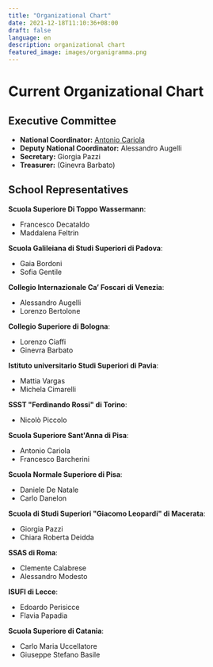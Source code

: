 ```yaml
---
title: "Organizational Chart"
date: 2021-12-18T11:10:36+08:00
draft: false
language: en
description: organizational chart
featured_image: images/organigramma.png
---
```


# Current Organizational Chart

## Executive Committee

- **National Coordinator:** [Antonio Cariola](mailto:antonio.cariola@riasissu.it)
- **Deputy National Coordinator:** Alessandro Augelli
- **Secretary:** Giorgia Pazzi
- **Treasurer:** (Ginevra Barbato)

## School Representatives

**Scuola Superiore Di Toppo Wassermann**:

- Francesco Decataldo
- Maddalena Feltrin

**Scuola Galileiana di Studi Superiori di Padova**:

- Gaia Bordoni
- Sofia Gentile

**Collegio Internazionale Ca’ Foscari di Venezia**: 
- Alessandro Augelli 
- Lorenzo Bertolone

**Collegio Superiore di Bologna**:
- Lorenzo Ciaffi
- Ginevra Barbato

**Istituto universitario Studi Superiori di Pavia**:
- Mattia Vargas
- Michela Cimarelli

**SSST "Ferdinando Rossi" di Torino**:
- Nicolò Piccolo

**Scuola Superiore Sant'Anna di Pisa**:
- Antonio Cariola
- Francesco Barcherini

**Scuola Normale Superiore di Pisa**:
- Daniele De Natale
- Carlo Danelon

**Scuola di Studi Superiori "Giacomo Leopardi" di Macerata**: 
- Giorgia Pazzi
- Chiara Roberta Deidda

**SSAS di Roma**:
- Clemente Calabrese
- Alessandro Modesto

**ISUFI di Lecce**:
- Edoardo Perisicce
- Flavia Papadia

**Scuola Superiore di Catania**: 
- Carlo Maria Uccellatore
- Giuseppe Stefano Basile